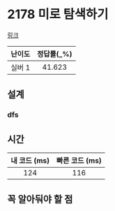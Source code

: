 # 2178 미로 탐색하기

[링크](https://www.acmicpc.net/problem/2178)

| 난이도 | 정답률(\_%) |
|:--:|:--------:|
| 실버 1 |  	41.623  |

## 설계

### dfs


## 시간

| 내 코드 (ms) | 빠른 코드 (ms) |
|:---------:|:----------:|
|    124    |      116      |

## 꼭 알아둬야 할 점
